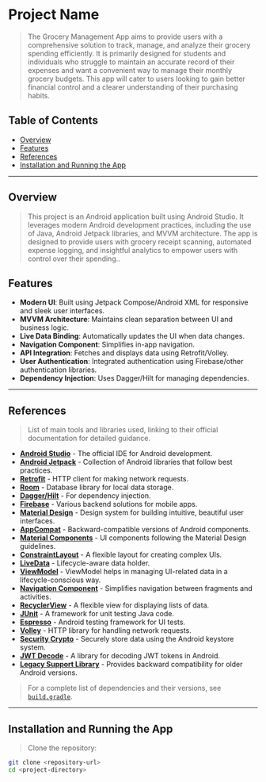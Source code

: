 # Project Name

> The Grocery Management App aims to provide users with a comprehensive solution to track, manage, and analyze their grocery spending efficiently. It is primarily designed for students and individuals who struggle to maintain an accurate record of their expenses and want a convenient way to manage their monthly grocery budgets. This app will cater to users looking to gain better financial control and a clearer understanding of their purchasing habits.

## Table of Contents
- [Overview](#overview)
- [Features](#features)
- [References](#references)
- [Installation and Running the App](#installation-and-running-the-app)

---

## Overview

> This project is an Android application built using Android Studio. It leverages modern Android development practices, including the use of Java, Android Jetpack libraries, and MVVM architecture. The app is designed to provide users with grocery receipt scanning, automated expense logging, and insightful analytics to empower users with control over their spending..

## Features

- **Modern UI**: Built using Jetpack Compose/Android XML for responsive and sleek user interfaces.
- **MVVM Architecture**: Maintains clean separation between UI and business logic.
- **Live Data Binding**: Automatically updates the UI when data changes.
- **Navigation Component**: Simplifies in-app navigation.
- **API Integration**: Fetches and displays data using Retrofit/Volley.
- **User Authentication**: Integrated authentication using Firebase/other authentication libraries.
- **Dependency Injection**: Uses Dagger/Hilt for managing dependencies.

---

## References

> List of main tools and libraries used, linking to their official documentation for detailed guidance.

- **[Android Studio](https://developer.android.com/studio)** - The official IDE for Android development.
- **[Android Jetpack](https://developer.android.com/jetpack)** - Collection of Android libraries that follow best practices.
- **[Retrofit](https://square.github.io/retrofit/)** - HTTP client for making network requests.
- **[Room](https://developer.android.com/training/data-storage/room)** - Database library for local data storage.
- **[Dagger/Hilt](https://dagger.dev/hilt/)** - For dependency injection.
- **[Firebase](https://firebase.google.com/docs)** - Various backend solutions for mobile apps.
- **[Material Design](https://material.io/design)** - Design system for building intuitive, beautiful user interfaces.
- **[AppCompat](https://developer.android.com/jetpack/androidx/releases/appcompat)** - Backward-compatible versions of Android components.
- **[Material Components](https://github.com/material-components/material-components-android)** - UI components following the Material Design guidelines.
- **[ConstraintLayout](https://developer.android.com/reference/androidx/constraintlayout/widget/ConstraintLayout)** - A flexible layout for creating complex UIs.
- **[LiveData](https://developer.android.com/topic/libraries/architecture/livedata)** - Lifecycle-aware data holder.
- **[ViewModel](https://developer.android.com/topic/libraries/architecture/viewmodel)** - ViewModel helps in managing UI-related data in a lifecycle-conscious way.
- **[Navigation Component](https://developer.android.com/guide/navigation/)** - Simplifies navigation between fragments and activities.
- **[RecyclerView](https://developer.android.com/guide/topics/ui/layout/recyclerview)** - A flexible view for displaying lists of data.
- **[JUnit](https://junit.org/junit4/)** - A framework for unit testing Java code.
- **[Espresso](https://developer.android.com/training/testing/espresso)** - Android testing framework for UI tests.
- **[Volley](https://developer.android.com/training/volley)** - HTTP library for handling network requests.
- **[Security Crypto](https://developer.android.com/reference/androidx/security/crypto/EncryptedSharedPreferences)** - Securely store data using the Android keystore system.
- **[JWT Decode](https://github.com/auth0/jwt-decode)** - A library for decoding JWT tokens in Android.
- **[Legacy Support Library](https://developer.android.com/jetpack/androidx/releases/legacy)** - Provides backward compatibility for older Android versions.

> For a complete list of dependencies and their versions, see [`build.gradle`](./app/build.gradle).

---

## Installation and Running the App

> Clone the repository:

```bash
git clone <repository-url>
cd <project-directory>
